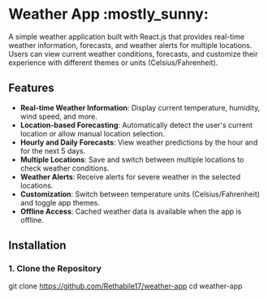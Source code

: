 # Weather App :mostly_sunny:
A simple weather application built with React.js that provides real-time weather information, forecasts, and weather alerts for multiple locations. Users can view current weather conditions, forecasts, and customize their experience with different themes or units (Celsius/Fahrenheit).
## Features
- **Real-time Weather Information**: Display current temperature, humidity, wind speed, and more.
- **Location-based Forecasting**: Automatically detect the user's current location or allow manual location selection.
- **Hourly and Daily Forecasts**: View weather predictions by the hour and for the next 5 days.
- **Multiple Locations**: Save and switch between multiple locations to check weather conditions.
- **Weather Alerts**: Receive alerts for severe weather in the selected locations.
- **Customization**: Switch between temperature units (Celsius/Fahrenheit) and toggle app themes.
- **Offline Access**: Cached weather data is available when the app is offline.

## Installation
### 1. Clone the Repository

git clone https://github.com/Rethabile17/weather-app
cd weather-app